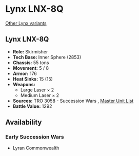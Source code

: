 # Lynx LNX-8Q 

[Other Lynx variants](../lynx.md) 

## Lynx LNX-8Q 

- **Role:** Skirmisher 
- **Tech Base:** Inner Sphere (2853) 
- **Chassis:** 55 tons 
- **Movement:** 5 / 8 
- **Armor:** 176 
- **Heat Sinks:** 15 (15) 
- **Weapons:** 
  - Large Laser × 2 
  - Medium Laser × 2 
- **Sources:** TRO 3058 - Succession Wars , [Master Unit List](http://masterunitlist.info/Unit/Details/1966/lynx-lnx-8q) 
- **Battle Value:** 1292 

## Availability 

### Early Succession Wars 

- Lyran Commonwealth 

